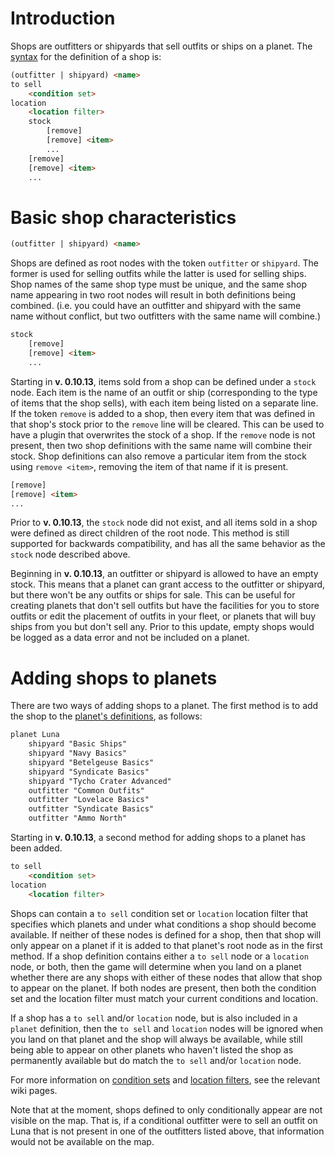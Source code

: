 # Introduction

Shops are outfitters or shipyards that sell outfits or ships on a planet. The [syntax](DataFormat#grammar-specifications) for the definition of a shop is:

```html
(outfitter | shipyard) <name>
to sell
	<condition set>
location
	<location filter>
	stock
		[remove]
		[remove] <item>
		...
	[remove]
	[remove] <item>
	...
```

# Basic shop characteristics

```html
(outfitter | shipyard) <name>
```

Shops are defined as root nodes with the token `outfitter` or `shipyard`. The former is used for selling outfits while the latter is used for selling ships. Shop names of the same shop type must be unique, and the same shop name appearing in two root nodes will result in both definitions being combined. (i.e. you could have an outfitter and shipyard with the same name without conflict, but two outfitters with the same name will combine.)

```html
stock
	[remove]
	[remove] <item>
	...
```

Starting in **v. 0.10.13**, items sold from a shop can be defined under a `stock` node. Each item is the name of an outfit or ship (corresponding to the type of items that the shop sells), with each item being listed on a separate line. If the token `remove` is added to a shop, then every item that was defined in that shop's stock prior to the `remove` line will be cleared. This can be used to have a plugin that overwrites the stock of a shop. If the `remove` node is not present, then two shop definitions with the same name will combine their stock. Shop definitions can also remove a particular item from the stock using `remove <item>`, removing the item of that name if it is present.

```html
[remove]
[remove] <item>
...
```

Prior to **v. 0.10.13**, the `stock` node did not exist, and all items sold in a shop were defined as direct children of the root node. This method is still supported for backwards compatibility, and has all the same behavior as the `stock` node described above.

Beginning in **v. 0.10.13**, an outfitter or shipyard is allowed to have an empty stock. This means that a planet can grant access to the outfitter or shipyard, but there won't be any outfits or ships for sale. This can be useful for creating planets that don't sell outfits but have the facilities for you to store outfits or edit the placement of outfits in your fleet, or planets that will buy ships from you but don't sell any. Prior to this update, empty shops would be logged as a data error and not be included on a planet.

# Adding shops to planets

There are two ways of adding shops to a planet. The first method is to add the shop to the [planet's definitions](MapData), as follows:

```html
planet Luna
	shipyard "Basic Ships"
	shipyard "Navy Basics"
	shipyard "Betelgeuse Basics"
	shipyard "Syndicate Basics"
	shipyard "Tycho Crater Advanced"
	outfitter "Common Outfits"
	outfitter "Lovelace Basics"
	outfitter "Syndicate Basics"
	outfitter "Ammo North"
```

Starting in **v. 0.10.13**, a second method for adding shops to a planet has been added.

```html
to sell
	<condition set>
location
	<location filter>
```

Shops can contain a `to sell` condition set or `location` location filter that specifies which planets and under what conditions a shop should become available. If neither of these nodes is defined for a shop, then that shop will only appear on a planet if it is added to that planet's root node as in the first method. If a shop definition contains either a `to sell` node or a `location` node, or both, then the game will determine when you land on a planet whether there are any shops with either of these nodes that allow that shop to appear on the planet. If both nodes are present, then both the condition set and the location filter must match your current conditions and location.

If a shop has a `to sell` and/or `location` node, but is also included in a `planet` definition, then the `to sell` and `location` nodes will be ignored when you land on that planet and the shop will always be available, while still being able to appear on other planets who haven't listed the shop as permanently available but do match the `to sell` and/or `location` node.

For more information on [condition sets](Player-Conditions) and [location filters](LocationFilters), see the relevant wiki pages.

Note that at the moment, shops defined to only conditionally appear are not visible on the map. That is, if a conditional outfitter were to sell an outfit on Luna that is not present in one of the outfitters listed above, that information would not be available on the map.
